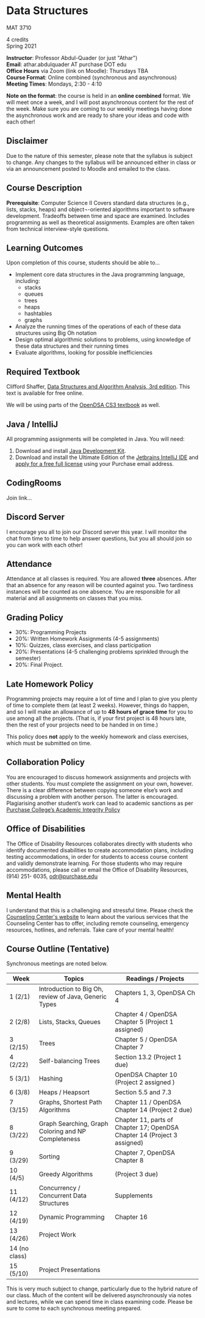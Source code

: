 # Data Structures

MAT 3710

4 credits  
Spring 2021

**Instructor**: Professor Abdul-Quader (or just "Athar")  
**Email**: athar.abdulquader AT purchase DOT edu  
**Office Hours** via Zoom (link on Moodle): Thursdays TBA  
**Course Format**: Online combined (synchronous and asynchronous)  
**Meeting Times**: Mondays, 2:30 - 4:10

**Note on the format**: the course is held in an **online combined** format. We will meet once a week, and I will post asynchronous content for the rest of the week.
Make sure you are coming to our weekly meetings having done the asynchronous work and are ready to share your ideas and code with each other!

## Disclaimer

Due to the nature of this semester, please note that the syllabus is subject to change. Any changes to the syllabus will be announced either in class or via an announcement posted to Moodle and emailed to the class.

## Course Description

**Prerequisite**: Computer Science II
Covers standard data structures (e.g., lists, stacks, heaps) and object¬-oriented algorithms important to software development. Tradeoffs between time and space are examined. Includes programming as well as theoretical assignments. Examples are often taken from technical interview-style questions.

## Learning Outcomes

Upon completion of this course, students should be able to...

* Implement core data structures in the Java programming language, including:
  * stacks
  * queues
  * trees
  * heaps
  * hashtables
  * graphs
* Analyze the running times of the operations of each of these data structures using Big Oh notation
* Design optimal algorithmic solutions to problems, using knowledge of these data structures and their running times
* Evaluate algorithms, looking for possible inefficiencies

## Required Textbook

Clifford Shaffer, [Data Structures and Algorithm Analysis, 3rd edition](https://people.cs.vt.edu/shaffer/Book/JAVA3elatest.pdf). This text is available for free online.

We will be using parts of the [OpenDSA CS3 textbook](https://opendsa-server.cs.vt.edu/OpenDSA/Books/CS3/html/) as well.

## Java / IntelliJ

All programming assignments will be completed in Java. You will need:
1. Download and install [Java Development Kit](http://www.oracle.com/technetwork/java/javase/downloads/index.html).
2. Download and install the Ultimate Edition of the [Jetbrains IntelliJ IDE](https://www.jetbrains.com/idea/download/) and [apply for a free full license](https://www.jetbrains.com/shop/eform/students) using your Purchase email address.

## CodingRooms

Join link...

## Discord Server

I encourage you all to join our Discord server this year. I will monitor the chat from time to time to help answer questions, but you all should join so you can work with each other!

## Attendance

Attendance at all classes is required. You are allowed **three** absences. After that an absence for any reason will be counted against you. Two tardiness instances will be counted as one absence. You are responsible for all material and all assignments on classes that you miss.

## Grading Policy

* 30%: Programming Projects
* 20%: Written Homework Assignments (4-5 assignments)
* 10%: Quizzes, class exercises, and class participation
* 20%: Presentations (4-5 challenging problems sprinkled through the semester)
* 20%: Final Project.

## Late Homework Policy

Programming projects may require a lot of time and I plan to give you plenty of time to complete them (at least 2 weeks). However, things do happen, and so I will make an allowance of up to **48 hours of grace time** for you to use among all the projects. (That is, if your first project is 48 hours late, then the rest of your projects need to be handed in on time.)

This policy does **not** apply to the weekly homework and class exercises, which must be submitted on time.

## Collaboration Policy

You are encouraged to discuss homework assignments and projects with other students. You must complete the assignment on your own, however. There is a clear difference between copying someone else’s work and discussing a problem with another person. The latter is encouraged. Plagiarising another student’s work can lead to academic sanctions as per [Purchase College’s Academic Integrity Policy](https://www.purchase.edu/live/blurbs/840-academic-and-professional-integrity)

## Office of Disabilities

The Office of Disability Resources collaborates directly with students who identify documented disabilities to create accommodation plans, including testing accommodations, in order for students to access course content and validly demonstrate learning. For those students who may require accommodations, please call or email the Office of Disability Resources, (914) 251- 6035, odr@purchase.edu

## Mental Health

I understand that this is a challenging and stressful time. Please check the [Counseling Center's website](https://www.purchase.edu/counseling-center/index.php) to learn about the various services that the Counseling Center has to offer, including remote counseling, emergency resources, hotlines, and referrals. Take care of your mental health!

## Course Outline (Tentative)

Synchronous meetings are noted below.

| Week | Topics | Readings / Projects |
| ---- | ------ | -------- |
| 1 (2/1) | Introduction to Big Oh, review of Java, Generic Types | Chapters 1, 3, OpenDSA Ch 4 |
| 2 (2/8) | Lists, Stacks, Queues | Chapter 4 / OpenDSA Chapter 5 (Project 1 assigned) |
| 3 (2/15) | Trees | Chapter 5 / OpenDSA Chapter 7 |
| 4 (2/22) | Self-balancing Trees | Section 13.2 (Project 1 due) |
| 5 (3/1) | Hashing | OpenDSA Chapter 10 (Project 2 assigned )|
| 6 (3/8) | Heaps / Heapsort  | Section 5.5 and 7.3 |
| 7 (3/15) | Graphs, Shortest Path Algorithms | Chapter 11 / OpenDSA Chapter 14 (Project 2 due) |
| 8 (3/22) | Graph Searching, Graph Coloring and NP Completeness | Chapter 11, parts of Chapter 17; OpenDSA Chapter 14 (Project 3 assigned) |
| 9 (3/29) | Sorting | Chapter 7, OpenDSA Chapter 8 |
| 10 (4/5) | Greedy Algorithms | (Project 3 due) |
| 11 (4/12) | Concurrency / Concurrent Data Structures | Supplements |
| 12 (4/19) | Dynamic Programming | Chapter 16 |
| 13 (4/26) | Project Work |  |
| 14 (no class) | | 
| 15 (5/10) | Project Presentations | |

This is very much subject to change, particularly due to the hybrid nature of our class. Much of the content will be delivered asynchronously via notes and lectures, while we can spend time in class examining code. Please be sure to come to each synchronous meeting prepared.
